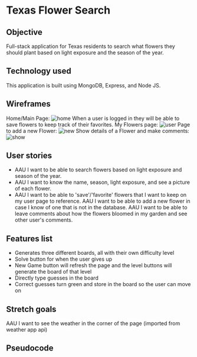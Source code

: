 # Texas Flower Search 

## Objective 
Full-stack application for Texas residents to search what flowers they should plant based on light exposure and the season of the year. 

## Technology used
This application is built using MongoDB, Express, and Node JS.

## Wireframes
Home/Main Page:
![home](https://i.imgur.com/cW6S8gY.png)
When a user is logged in they will be able to save flowers to keep track of their favorites. My Flowers page:
![user](https://i.imgur.com/flhW5rr.png)
Page to add a new Flower:
![new](https://i.imgur.com/gqH6sLh.png)
Show details of a Flower and make comments:
![show](https://i.imgur.com/V1YVjrN.png)

## User stories 
- AAU I want to be able to search flowers based on light exposure and season of the year.
- AAU I want to know the name, season, light exposure, and see a picture of each flower.
- AAU I want to be able to 'save'/'favorite' flowers that I want to keep on my user page to reference.
AAU I want to be able to add a new flower in case I know of one that is not in the database.
AAU I want to be able to leave comments about how the flowers bloomed in my garden and see other user's comments.


## Features list 
- Generates three different boards, all with their own difficulty level
- Solve button for when the user gives up 
- New Game button will refresh the page and the level buttons will generate the board of that level
- Directly type guesses in the board
- Correct guesses turn green and store in the board so the user can move on 

## Stretch goals 
AAU I want to see the weather in the corner of the page (imported from weather app api)

## Pseudocode
